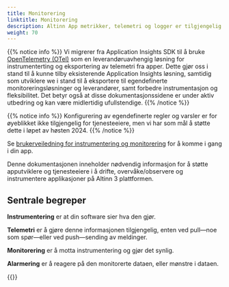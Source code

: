 ```yaml
---
title: Monitorering
linktitle: Monitorering
description: Altinn App metrikker, telemetri og logger er tilgjengelig i Azure Application Insights.
weight: 70
---
```


{{% notice info %}}
Vi migrerer fra Application Insights SDK til å bruke [OpenTelemetry (OTel)](https://opentelemetry.io/) som en leverandøruavhengig 
løsning for instrumenterting og eksportering av telemetri fra apper. Dette gjør oss i stand til å kunne tilby eksisterende Application
Insights løsning, samtidig som utviklere we i stand til å eksportere til egendefinerte monitoreringsløsninger og leverandører, samt forbedre instrumentasjon og fleksibilitet.
Det betyr også at disse dokumentasjonssidene er under aktiv utbedring og kan være midlertidig ufullstendige.
{{% /notice %}}

{{% notice info %}}
Konfigurering av egendefinerte regler og varsler er for øyeblikket ikke tilgjengelig for tjenesteeiere,
men vi har som mål å støtte dette i løpet av høsten 2024.
{{% /notice %}}

Se [brukerveiledning for instrumentering og monitorering](/nb/altinn-studio/v8/guides/administration/monitor-and-instrument/) for å komme i gang i din app.

Denne dokumentasjonen inneholder nødvendig informasjon for å støtte apputviklere og tjenesteeiere i å
drifte, overvåke/observere og instrumentere applikasjoner på Altinn 3 plattformen.

## Sentrale begreper

**Instrumentering** er at din software sier hva den gjør.

**Telemetri** er å gjøre denne informasjonen tilgjengelig, enten ved pull—noe som spør—eller ved push—sending av meldinger.

**Monitorering** er å motta instrumentering og gjør det synlig.

**Alarmering** er å reagere på den monitorerte dataen, eller mønstre i dataen.

{{<children />}}